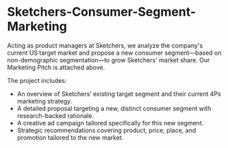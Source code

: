 # Sketchers-Consumer-Segment-Marketing
Acting as product managers at Sketchers, we analyze the company's current US target market and propose a new consumer segment—based on non-demographic segmentation—to grow Sketchers' market share. Our Marketing Pitch is attached above.

The project includes:
- An overview of Sketchers’ existing target segment and their current 4Ps marketing strategy.
- A detailed proposal targeting a new, distinct consumer segment with research-backed rationale.
- A creative ad campaign tailored specifically for this new segment.
- Strategic recommendations covering product, price, place, and promotion tailored to the new market.
